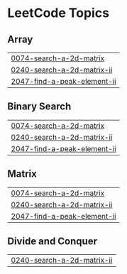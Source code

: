 

<!---LeetCode Topics Start-->
# LeetCode Topics
## Array
|  |
| ------- |
| [0074-search-a-2d-matrix](https://github.com/solomon-2105/Leetcode-problems/tree/master/0074-search-a-2d-matrix) |
| [0240-search-a-2d-matrix-ii](https://github.com/solomon-2105/Leetcode-problems/tree/master/0240-search-a-2d-matrix-ii) |
| [2047-find-a-peak-element-ii](https://github.com/solomon-2105/Leetcode-problems/tree/master/2047-find-a-peak-element-ii) |
## Binary Search
|  |
| ------- |
| [0074-search-a-2d-matrix](https://github.com/solomon-2105/Leetcode-problems/tree/master/0074-search-a-2d-matrix) |
| [0240-search-a-2d-matrix-ii](https://github.com/solomon-2105/Leetcode-problems/tree/master/0240-search-a-2d-matrix-ii) |
| [2047-find-a-peak-element-ii](https://github.com/solomon-2105/Leetcode-problems/tree/master/2047-find-a-peak-element-ii) |
## Matrix
|  |
| ------- |
| [0074-search-a-2d-matrix](https://github.com/solomon-2105/Leetcode-problems/tree/master/0074-search-a-2d-matrix) |
| [0240-search-a-2d-matrix-ii](https://github.com/solomon-2105/Leetcode-problems/tree/master/0240-search-a-2d-matrix-ii) |
| [2047-find-a-peak-element-ii](https://github.com/solomon-2105/Leetcode-problems/tree/master/2047-find-a-peak-element-ii) |
## Divide and Conquer
|  |
| ------- |
| [0240-search-a-2d-matrix-ii](https://github.com/solomon-2105/Leetcode-problems/tree/master/0240-search-a-2d-matrix-ii) |
<!---LeetCode Topics End-->